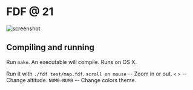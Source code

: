 # FDF @ 21

![screenshot](screen.png?raw=true)

## Compiling and running
Run `make`. An executable will compile. Runs on OS X.

Run it with `./fdf test/map.fdf`.
`scroll on mouse` -- Zoom in or out.
`<` `>` -- Change altitude.
`NUM0-NUM9` -- Change colors theme.

